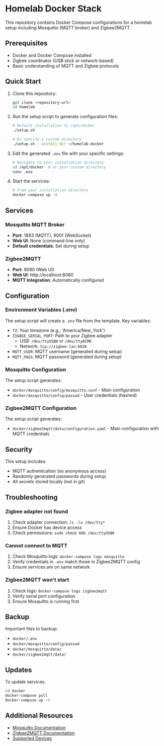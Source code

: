 # Homelab Docker Stack

This repository contains Docker Compose configurations for a homelab setup including Mosquitto (MQTT broker) and Zigbee2MQTT.

## Prerequisites

- Docker and Docker Compose installed
- Zigbee coordinator (USB stick or network-based)
- Basic understanding of MQTT and Zigbee protocols

## Quick Start

1. Clone this repository:
   ```bash
   git clone <repository-url>
   cd homelab
   ```

2. Run the setup script to generate configuration files:
   ```bash
   # Default installation to /opt/docker
   ./setup.sh
   
   # Or specify a custom directory
   ./setup.sh --install-dir ~/homelab-docker
   ```

3. Edit the generated `.env` file with your specific settings:
   ```bash
   # Navigate to your installation directory
   cd /opt/docker  # or your custom directory
   nano .env
   ```

4. Start the services:
   ```bash
   # From your installation directory
   docker-compose up -d
   ```

## Services

### Mosquitto MQTT Broker
- **Port**: 1883 (MQTT), 9001 (WebSocket)
- **Web UI**: None (command-line only)
- **Default credentials**: Set during setup

### Zigbee2MQTT
- **Port**: 8080 (Web UI)
- **Web UI**: http://localhost:8080
- **MQTT Integration**: Automatically configured

## Configuration

### Environment Variables (.env)

The setup script will create a `.env` file from the template. Key variables:

- `TZ`: Your timezone (e.g., 'America/New_York')
- `ZIGBEE_SERIAL_PORT`: Path to your Zigbee adapter
  - USB: `/dev/ttyUSB0` or `/dev/ttyACM0`
  - Network: `tcp://zigbee.lan:6638`
- `MQTT_USER`: MQTT username (generated during setup)
- `MQTT_PASS`: MQTT password (generated during setup)

### Mosquitto Configuration

The setup script generates:
- `docker/mosquitto/config/mosquitto.conf` - Main configuration
- `docker/mosquitto/config/passwd` - User credentials (hashed)

### Zigbee2MQTT Configuration

The setup script generates:
- `docker/zigbee2mqtt/data/configuration.yaml` - Main configuration with MQTT credentials

## Security

This setup includes:
- MQTT authentication (no anonymous access)
- Randomly generated passwords during setup
- All secrets stored locally (not in git)

## Troubleshooting

### Zigbee adapter not found
1. Check adapter connection: `ls -la /dev/tty*`
2. Ensure Docker has device access
3. Check permissions: `sudo chmod 666 /dev/ttyUSB0`

### Cannot connect to MQTT
1. Check Mosquitto logs: `docker-compose logs mosquitto`
2. Verify credentials in `.env` match those in Zigbee2MQTT config
3. Ensure services are on same network

### Zigbee2MQTT won't start
1. Check logs: `docker-compose logs zigbee2mqtt`
2. Verify serial port configuration
3. Ensure Mosquitto is running first

## Backup

Important files to backup:
- `docker/.env`
- `docker/mosquitto/config/passwd`
- `docker/mosquitto/data/`
- `docker/zigbee2mqtt/data/`

## Updates

To update services:
```bash
cd docker
docker-compose pull
docker-compose up -d
```

## Additional Resources

- [Mosquitto Documentation](https://mosquitto.org/documentation/)
- [Zigbee2MQTT Documentation](https://www.zigbee2mqtt.io/)
- [Supported Devices](https://www.zigbee2mqtt.io/supported-devices/)